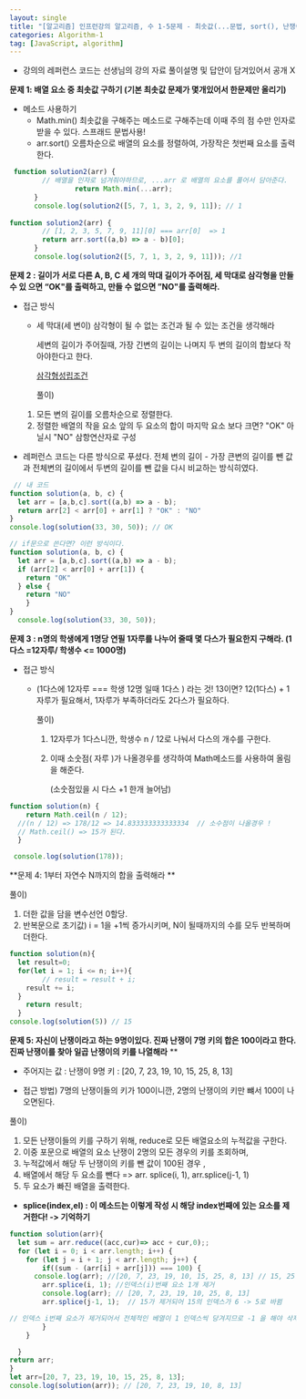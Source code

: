 ```yaml
---
layout: single
title: "[알고리즘] 인프런강의 알고리즘, 수 1-5문제 - 최솟값(...문법, sort(), 난쟁이 키합(조합) splice활용!"
categories: Algorithm-1
tag: [JavaScript, algorithm]
---
```


* 강의의 레퍼런스 코드는 선생님의 강의 자료 풀이설명 및 답안이 담겨있어서 공개 X

**문제 1: 배열 요소 중 최솟값 구하기 (기본 최솟값 문제가 몇개있어서 한문제만 올리기)**

- 메소드 사용하기
  - Math.min() 최솟값을 구해주는 메소드로 구해주는데 이때 주의 점 수만 인자로 받을 수 있다. 스프래드 문법사용!
  - arr.sort() 오름차순으로 배열의 요소를 정렬하여, 가장작은 첫번째 요소를 출력한다.

```js
 function solution2(arr) {
        // 배열을 인자로 넘겨줘야하므로, ...arr 로 배열의 요소를 풀어서 담아준다.
				return Math.min(...arr); 
      }
      console.log(solution2([5, 7, 1, 3, 2, 9, 11]); // 1
                  
function solution2(arr) {
        // [1, 2, 3, 5, 7, 9, 11][0] === arr[0]  => 1
        return arr.sort((a,b) => a - b)[0];  
      }
      console.log(solution2([5, 7, 1, 3, 2, 9, 11])); //1
```



**문제 2 : 길이가 서로 다른 A, B, C 세 개의 막대 길이가 주어짐, 세 막대로 삼각형을 만들 수 있 으면 “OK"를 출력하고,
		 만들 수 없으면 ”NO"를 출력해라.**

- 접근 방식

  - 세 막대(세 변이) 삼각형이 될 수 없는 조건과 될 수 있는 조건을 생각해라

    세변의 길이가 주어질때, 가장 긴변의 길이는 나며지 두 변의 길이의 합보다 작아야한다고 한다.

    [삼각형성립조건](https://m.blog.naver.com/PostView.naver?isHttpsRedirect=true&blogId=sugang2004&logNo=130144597008)

    풀이) 

  1. 모든 변의 길이를 오름차순으로 정렬한다. 
  2. 정렬한 배열의 작을 요소 앞의 두 요소의 합이 마지막 요소 보다 크면?  "OK" 아닐시 "NO" 삼항연산자로 구성

- 레퍼런스 코드는  다른 방식으로 푸셨다.
  전체 변의 길이 - 가장 큰변의 길이를 뺀 값과 전체변의 길이에서 두변의 길이를 뺀 값을 다시 비교하는 방식히였다.

```js
 // 내 코드
function solution(a, b, c) {
  let arr = [a,b,c].sort((a,b) => a - b);
  return arr[2] < arr[0] + arr[1] ? "OK" : "NO"
}
console.log(solution(33, 30, 50)); // OK

// if문으로 쓴다면? 이런 방식이다.
function solution(a, b, c) {
  let arr = [a,b,c].sort((a,b) => a - b);
  if (arr[2] < arr[0] + arr[1]) {
  	return "OK" 
  } else {
  	return "NO"
	}        
}
  console.log(solution(33, 30, 50)); 

```

 **문제 3 : n명의 학생에게 1명당 연필 1자루를 나누어 줄때 몇 다스가 필요한지 구해라. (1다스 =12자루/ 학생수 <= 1000명)**

- 접근 방식

  - (1다스에 12자루 === 학생 12명 일때  1다스 ) 라는 것!
    13이면? 12(1다스) + 1 자루가 필요해서,  1자루가 부족하더라도 2다스가 필요하다.

    

    풀이) 

    1. 12자루가 1다스니깐,  학생수 n / 12로 나눠서 다스의 개수를 구한다.

    2. 이때 소숫점( 자루 )가 나올경우를 생각하여 Math메소드를 사용하여 올림을 해준다.

        (소숫점있을 시 다스 +1 한개 늘어남)

```js
function solution(n) {
	return Math.ceil(n / 12);
  //(n / 12) => 178/12 => 14.833333333333334  // 소수점이 나올경우 !
  // Math.ceil() => 15가 된다.
  }

 console.log(solution(178));
```

**문제 4: 1부터 자연수 N까지의 합을 출력해라 **

풀이) 

1. 더한 값을 담을 변수선언 0할당.
2. 반복문으로 초기값) i = 1을 +1씩 증가시키며,  N이 될때까지의 수를 모두 반복하며 더한다.

```js
function solution(n){
  let result=0;
  for(let i = 1; i <= n; i++){
 		// result = result + i;
    result += i;
  }
  	return result;
  }
console.log(solution(5)) // 15
```



**문제 5:   자신이 난쟁이라고 하는 9명이있다. 진짜 난쟁이 7명 키의 합은 100이라고 한다. 진짜 난쟁이를 찾아 일곱 난쟁이의 키를 나열해라** **

- 주어지는 값 : 난쟁이 9명 키 : [20, 7, 23, 19, 10, 15, 25, 8, 13]

- 접근 방법) 7명의 난쟁이들의 키가 100이니깐,  2명의 난쟁이의 키만 뺴서 100이 나오면된다.  

풀이) 

1. 모든 난쟁이들의 키를 구하기 위해, reduce로 모든 배열요소의 누적값을 구한다.
2. 이중 포문으로 배열의 요소 난쟁이 2명의 모든 경우의 키를 조회하며, 
3. 누적값에서 해당 두 난쟁이의 키를 뺀 값이 100된 경우 , 
4. 배열에서 해당 두 요소를 뺀다 => arr. splice(i, 1), arr.splice(j-1, 1)  
5. 두 요소가 빠진 배열을 출력한다.

- **splice(index,el) : 이 메소드는 이렇게 작성 시 해당 index번째에 있는 요소를 제거한다! -> 기억하기**

```js
function solution(arr){
  let sum = arr.reduce((acc,cur)=> acc + cur,0);;
  for (let i = 0; i < arr.length; i++) {
    for (let j = i + 1; j < arr.length; j++) {
     	if((sum - (arr[i] + arr[j])) === 100) {
      console.log(arr); //[20, 7, 23, 19, 10, 15, 25, 8, 13] // 15, 25 가 제거되는 상황
        arr.splice(i, 1); //인덱스(i)번째 요소 1개 제거
        console.log(arr); // [20, 7, 23, 19, 10, 25, 8, 13]
        arr.splice(j-1, 1);  // 15가 제거되어 15의 인덱스가 6 -> 5로 바뀜

// 인덱스 i번째 요소가 제거되어서 전체적인 베열이 1 인덱스씩 당겨지므로 -1 을 해야 삭제되길 원하는 요소가 삭제된다.
	    }
    } 

  }
return arr; 
}
let arr=[20, 7, 23, 19, 10, 15, 25, 8, 13];
console.log(solution(arr)); // [20, 7, 23, 19, 10, 8, 13]

```



